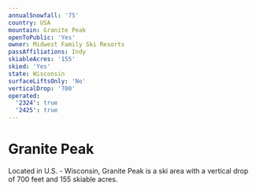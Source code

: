 ```yaml
---
annualSnowfall: '75'
country: USA
mountain: Granite Peak
openToPublic: 'Yes'
owner: Midwest Family Ski Resorts
passAffiliations: Indy
skiableAcres: '155'
skied: 'Yes'
state: Wisconsin
surfaceLiftsOnly: 'No'
verticalDrop: '700'
operated:
  '2324': true
  '2425': true
---
```



# Granite Peak

Located in U.S. - Wisconsin, Granite Peak is a ski area with a vertical drop of 700 feet and 155 skiable acres.
